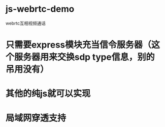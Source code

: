 # js-webrtc-demo
webrtc互相视频通话
# 只需要express模块充当信令服务器（这个服务器用来交换sdp type信息，别的吊用没有）

# 其他的纯js就可以实现

# 局域网穿透支持 
